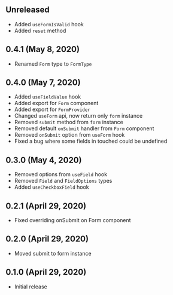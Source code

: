 ## Unreleased

- Added `useFormIsValid` hook
- Added `reset` method

## 0.4.1 (May 8, 2020)

- Renamed `Form` type to `FormType`

## 0.4.0 (May 7, 2020)

- Added `useFieldValue` hook
- Added export for `Form` component
- Added export for `FormProvider`
- Changed `useForm` api, now return only `form` instance
- Removed `submit` method from `form` instance
- Removed default `onSubmit` handler from `Form` component
- Removed `onSubmit` option from `useForm` hook
- Fixed a bug where some fields in touched could be undefined

## 0.3.0 (May 4, 2020)

- Removed options from `useField` hook
- Removed `Field` and `FieldOptions` types
- Added `useCheckboxField` hook

## 0.2.1 (April 29, 2020)

- Fixed overriding onSubmit on Form component

## 0.2.0 (April 29, 2020)

- Moved submit to form instance

## 0.1.0 (April 29, 2020)

- Initial release
